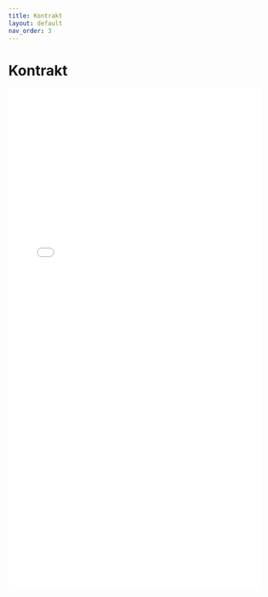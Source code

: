 ```yaml
---
title: Kontrakt
layout: default
nav_order: 3
---
```


# Kontrakt

<iframe src="swagger.html" width="100%" height="1000px" style="border:none;"></iframe>
